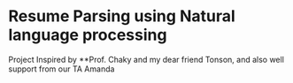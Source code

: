 # Resume Parsing using Natural language processing
Project Inspired by **Prof. Chaky and my dear friend Tonson, and also well support from our TA Amanda




